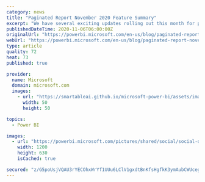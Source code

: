 ```yaml
---
category: news
title: "Paginated Report November 2020 Feature Summary"
excerpt: "We have several exciting updates rolling out this month for paginated reports as we get ready for the launch of the Premium per user public preview.  These updates include new paginated reports samples, in-product parameter updates and more."
publishedDateTime: 2020-11-06T06:00:00Z
originalUrl: "https://powerbi.microsoft.com/en-us/blog/paginated-report-november-2020-feature-summary/"
webUrl: "https://powerbi.microsoft.com/en-us/blog/paginated-report-november-2020-feature-summary/"
type: article
quality: 72
heat: 73
published: true

provider:
  name: Microsoft
  domain: microsoft.com
  images:
    - url: "https://smartableai.github.io/microsoft-power-bi/assets/images/organizations/microsoft.com-50x50.jpg"
      width: 50
      height: 50

topics:
  - Power BI

images:
  - url: "https://powerbi.microsoft.com/pictures/shared/social/social-default-image.png"
    width: 1200
    height: 630
    isCached: true

secured: "z/G5poUsjVQAU3rYECOhxWrYf1UUu6LClV1gxdtBnKfsHgfkK3ymAubCWUcegOo6PB8ABCupgrqO43jF11cYFvRNGQwZseLHQ2pH6Nvxbz3S5mKri3pKq053FuyOAmQnBOEERfVDNBg3NVkY6EwqYPtl+H2ivpbSHX3HTsNySRGRlyRFvhb/kdDkaYxiy8idUPdQ6xDu/nhmUYOG0QUCGiRma64UcbpgymTuvDHSXDdDkQbD63gciCbMxCbjP30GJ19FAbqr+/3jXeXegL4kCpC6eYvjBmFdjQjIfbswvtQXK5DwfGeCB/i/lDh5euNmgIEMvTrO1bwHHBTQ4ptYQ5oHXQkIdpyw0tFHUXuU/lE=;Rtvibmtf/Z8RkGW9H0IIaA=="
---
```


